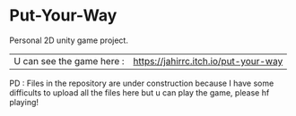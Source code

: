 # Put-Your-Way
Personal 2D unity game project.

|  |  |
| ------------- | ------------- |
| U can see the game here :  | https://jahirrc.itch.io/put-your-way  |


PD : Files in the repository are under construction because I have some difficults to upload all the files here but u can play the game, please hf playing!

